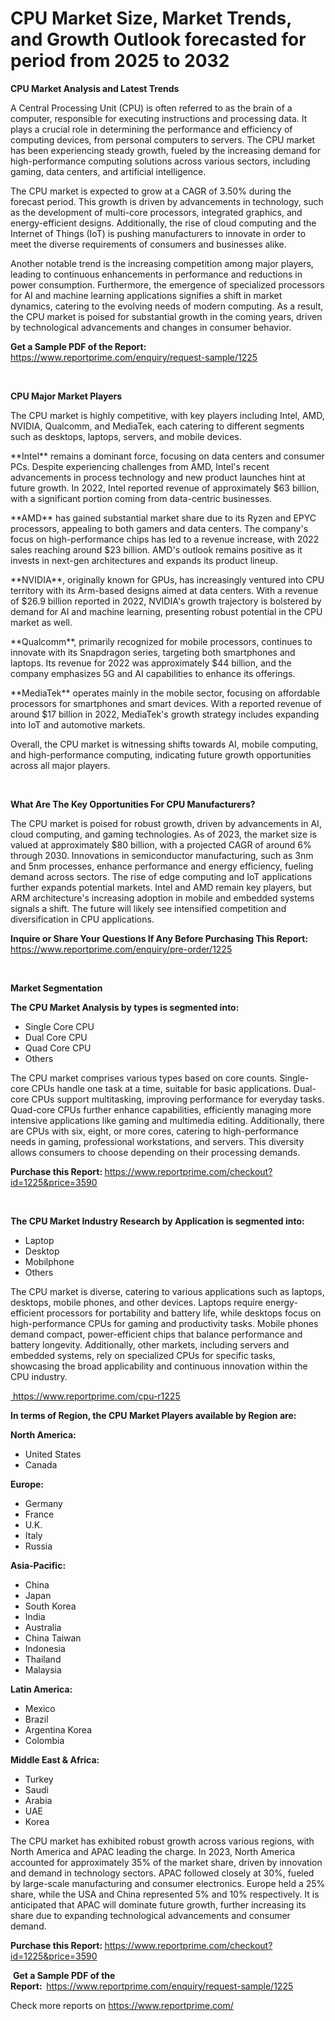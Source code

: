 <p><h1>CPU Market Size, Market Trends, and Growth Outlook forecasted for period from 2025 to 2032</h1></p><p><strong>CPU Market Analysis and Latest Trends</strong></p>
<p><p>A Central Processing Unit (CPU) is often referred to as the brain of a computer, responsible for executing instructions and processing data. It plays a crucial role in determining the performance and efficiency of computing devices, from personal computers to servers. The CPU market has been experiencing steady growth, fueled by the increasing demand for high-performance computing solutions across various sectors, including gaming, data centers, and artificial intelligence.</p><p>The CPU market is expected to grow at a CAGR of 3.50% during the forecast period. This growth is driven by advancements in technology, such as the development of multi-core processors, integrated graphics, and energy-efficient designs. Additionally, the rise of cloud computing and the Internet of Things (IoT) is pushing manufacturers to innovate in order to meet the diverse requirements of consumers and businesses alike.</p><p>Another notable trend is the increasing competition among major players, leading to continuous enhancements in performance and reductions in power consumption. Furthermore, the emergence of specialized processors for AI and machine learning applications signifies a shift in market dynamics, catering to the evolving needs of modern computing. As a result, the CPU market is poised for substantial growth in the coming years, driven by technological advancements and changes in consumer behavior.</p></p>
<p><strong>Get a Sample PDF of the Report:&nbsp;</strong> <a href="https://www.reportprime.com/enquiry/request-sample/1225?utm_campaign=2013&utm_medium=2&utm_source=Github&utm_content=ia&utm_term=18032025&utm_id=cpu">https://www.reportprime.com/enquiry/request-sample/1225</a></p>
<p>&nbsp;</p>
<p><strong>CPU Major Market Players</strong></p>
<p><p>The CPU market is highly competitive, with key players including Intel, AMD, NVIDIA, Qualcomm, and MediaTek, each catering to different segments such as desktops, laptops, servers, and mobile devices.</p><p>**Intel** remains a dominant force, focusing on data centers and consumer PCs. Despite experiencing challenges from AMD, Intel's recent advancements in process technology and new product launches hint at future growth. In 2022, Intel reported revenue of approximately $63 billion, with a significant portion coming from data-centric businesses.</p><p>**AMD** has gained substantial market share due to its Ryzen and EPYC processors, appealing to both gamers and data centers. The company's focus on high-performance chips has led to a revenue increase, with 2022 sales reaching around $23 billion. AMD's outlook remains positive as it invests in next-gen architectures and expands its product lineup.</p><p>**NVIDIA**, originally known for GPUs, has increasingly ventured into CPU territory with its Arm-based designs aimed at data centers. With a revenue of $26.9 billion reported in 2022, NVIDIA's growth trajectory is bolstered by demand for AI and machine learning, presenting robust potential in the CPU market as well.</p><p>**Qualcomm**, primarily recognized for mobile processors, continues to innovate with its Snapdragon series, targeting both smartphones and laptops. Its revenue for 2022 was approximately $44 billion, and the company emphasizes 5G and AI capabilities to enhance its offerings.</p><p>**MediaTek** operates mainly in the mobile sector, focusing on affordable processors for smartphones and smart devices. With a reported revenue of around $17 billion in 2022, MediaTek's growth strategy includes expanding into IoT and automotive markets.</p><p>Overall, the CPU market is witnessing shifts towards AI, mobile computing, and high-performance computing, indicating future growth opportunities across all major players.</p></p>
<p>&nbsp;</p>
<p><strong>What Are The Key Opportunities For CPU Manufacturers?</strong></p>
<p><p>The CPU market is poised for robust growth, driven by advancements in AI, cloud computing, and gaming technologies. As of 2023, the market size is valued at approximately $80 billion, with a projected CAGR of around 6% through 2030. Innovations in semiconductor manufacturing, such as 3nm and 5nm processes, enhance performance and energy efficiency, fueling demand across sectors. The rise of edge computing and IoT applications further expands potential markets. Intel and AMD remain key players, but ARM architecture's increasing adoption in mobile and embedded systems signals a shift. The future will likely see intensified competition and diversification in CPU applications.</p></p>
<p><strong>Inquire or Share Your Questions If Any Before Purchasing This Report:</strong> <a href="https://www.reportprime.com/enquiry/pre-order/1225?utm_campaign=2013&utm_medium=2&utm_source=Github&utm_content=ia&utm_term=18032025&utm_id=cpu">https://www.reportprime.com/enquiry/pre-order/1225</a></p>
<p>&nbsp;</p>
<p><strong>Market Segmentation</strong></p>
<p><strong>The CPU Market Analysis by types is segmented into:</strong></p>
<p><ul><li>Single Core CPU</li><li>Dual Core CPU</li><li>Quad Core CPU</li><li>Others</li></ul></p>
<p><p>The CPU market comprises various types based on core counts. Single-core CPUs handle one task at a time, suitable for basic applications. Dual-core CPUs support multitasking, improving performance for everyday tasks. Quad-core CPUs further enhance capabilities, efficiently managing more intensive applications like gaming and multimedia editing. Additionally, there are CPUs with six, eight, or more cores, catering to high-performance needs in gaming, professional workstations, and servers. This diversity allows consumers to choose depending on their processing demands.</p></p>
<p><strong>Purchase this Report:&nbsp;</strong><a href="https://www.reportprime.com/checkout?id=1225&price=3590&utm_campaign=2013&utm_medium=2&utm_source=Github&utm_content=ia&utm_term=18032025&utm_id=cpu">https://www.reportprime.com/checkout?id=1225&price=3590</a></p>
<p>&nbsp;</p>
<p><strong>The CPU Market Industry Research by Application is segmented into:</strong></p>
<p><ul><li>Laptop</li><li>Desktop</li><li>Mobilphone</li><li>Others</li></ul></p>
<p><p>The CPU market is diverse, catering to various applications such as laptops, desktops, mobile phones, and other devices. Laptops require energy-efficient processors for portability and battery life, while desktops focus on high-performance CPUs for gaming and productivity tasks. Mobile phones demand compact, power-efficient chips that balance performance and battery longevity. Additionally, other markets, including servers and embedded systems, rely on specialized CPUs for specific tasks, showcasing the broad applicability and continuous innovation within the CPU industry.</p></p>
<p><a href="https://www.reportprime.com/cpu-r1225?utm_campaign=2013&utm_medium=2&utm_source=Github&utm_content=ia&utm_term=18032025&utm_id=cpu">&nbsp;https://www.reportprime.com/cpu-r1225</a></p>
<p><strong>In terms of Region, the CPU Market Players available by Region are:</strong></p>
<p>
    <p> <strong> North America: </strong>
        <ul>
            <li>United States</li>
            <li>Canada</li>
        </ul>
        </p> 
    <p> <strong> Europe: </strong>
        <ul>
            <li>Germany</li>
            <li>France</li>
            <li>U.K.</li>
            <li>Italy</li>
            <li>Russia</li>
        </ul>
        </p> 
    <p> <strong> Asia-Pacific: </strong>
        <ul>
            <li>China</li>
            <li>Japan</li>
            <li>South Korea</li>
            <li>India</li>
            <li>Australia</li>
            <li>China Taiwan</li>
            <li>Indonesia</li>
            <li>Thailand</li>
            <li>Malaysia</li>
        </ul>
        </p> 
    <p> <strong> Latin America: </strong>
        <ul>
            <li>Mexico</li>
            <li>Brazil</li>
            <li>Argentina Korea</li>
            <li>Colombia</li>
        </ul>
        </p> 
    <p> <strong> Middle East & Africa: </strong>
        <ul>
            <li>Turkey</li>
            <li>Saudi</li>
            <li>Arabia</li>
            <li>UAE</li>
            <li>Korea</li>
        </ul>
    </p>
    </p>
<p><p>The CPU market has exhibited robust growth across various regions, with North America and APAC leading the charge. In 2023, North America accounted for approximately 35% of the market share, driven by innovation and demand in technology sectors. APAC followed closely at 30%, fueled by large-scale manufacturing and consumer electronics. Europe held a 25% share, while the USA and China represented 5% and 10% respectively. It is anticipated that APAC will dominate future growth, further increasing its share due to expanding technological advancements and consumer demand.</p></p>
<p><strong>Purchase this Report: </strong><a href="https://www.reportprime.com/checkout?id=1225&price=3590&utm_campaign=2013&utm_medium=2&utm_source=Github&utm_content=ia&utm_term=18032025&utm_id=cpu">https://www.reportprime.com/checkout?id=1225&price=3590</a></p>
<p>&nbsp;<strong>Get a Sample PDF of the Report:&nbsp;&nbsp;</strong><a href="https://www.reportprime.com/enquiry/request-sample/1225?utm_campaign=2013&utm_medium=2&utm_source=Github&utm_content=ia&utm_term=18032025&utm_id=cpu">https://www.reportprime.com/enquiry/request-sample/1225</a></p>
<p><strong></strong></p>
<p>Check more reports on <a href="https://www.reportprime.com/?utm_campaign=2013&utm_medium=2&utm_source=Github&utm_content=ia&utm_term=18032025&utm_id=cpu">https://www.reportprime.com/</a></p>